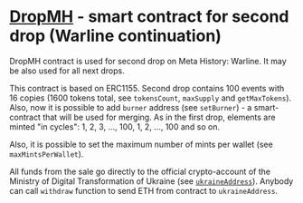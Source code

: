 # [DropMH](/contracts/DropMH.sol) - smart contract for second drop (Warline continuation)

DropMH contract is used for second drop on Meta History: Warline.
It may be also used for all next drops.  

This contract is based on ERC1155.
Second drop contains 100 events with 16 copies
(1600 tokens total, see `tokensCount`, `maxSupply` and `getMaxTokens`). 
Also, now it is possible to add `burner` address (see `setBurner`) - a smart-contract that will be used for merging.
As in the first drop, elements are minted "in cycles": 1, 2, 3, ..., 100, 1, 2, ..., 100 and so on.

Also, it is possible to set the maximum number of mints per wallet (see `maxMintsPerWallet`).

All funds from the sale go directly to the official crypto-account of the Ministry of Digital Transformation of Ukraine (see [`ukraineAddress`](https://etherscan.io/address/0x165CD37b4C644C2921454429E7F9358d18A45e14)).
Anybody can call `withdraw` function to send ETH from contract to `ukraineAddress`.
